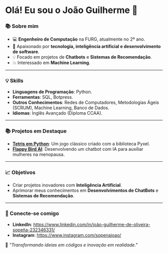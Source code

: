 # Olá! Eu sou o João Guilherme 👋

### 📚 Sobre mim

- 💻 **Engenheiro de Computação** na FURG, atualmente no 2º ano.
- 🧠 Apaixonado por **tecnologia, inteligência artificial e desenvolvimento de software**.
- 💡 Focado em projetos de **Chatbots** e **Sistemas de Recomendação**.
- 💥 Interessado em **Machine Learning**.

---

### 💡 Skills

- **Linguagens de Programação**: Python.
- **Ferramentas**: SQL, Botpress.
- **Outros Conhecimentos**: Redes de Computadores, Metodologias Ágeis (SCRUM), Machine Learning, Banco de Dados.
- **Idiomas**: Inglês Avançado (Diploma CCAA).

---

### 📚 Projetos em Destaque

- **[Tetris em Python](https://github.com/sopena/Projeto_Tetris)**: Um jogo clássico criado com a biblioteca Pyxel.
- **[Flappy Bird AI](https://github.com/sopena/Flappy-Bird-AI)**: Desenvolvendo um chatbot com IA para auxiliar mulheres na menopausa.

---

### 📈 Objetivos

- Criar projetos inovadores com **Inteligência Artificial**.
- Aprimorar meus conhecimentos em **Desenvolvimentos de ChatBots** e **Sistemas de Recomendação**.

---

### 💬 Conecte-se comigo

- **LinkedIn**: https://www.linkedin.com/in/joão-guilherme-de-oliveira-sopeña-232346331/
- **Instagram**: https://www.instagram.com/sopenajoao/

🌟 _"Transformando ideias em códigos e inovação em realidade."_
